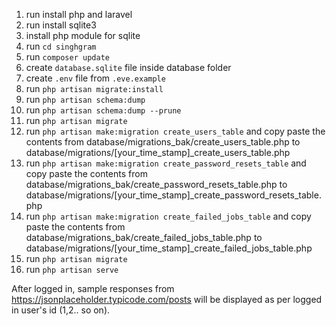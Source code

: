 1. run install php and laravel
3. run install sqlite3
4. install php module for sqlite
5. run ```cd singhgram```
6. run ```composer update```
7. create ```database.sqlite``` file inside database folder
8. create ```.env``` file from ```.eve.example```
9. run ```php artisan migrate:install```
10. run ```php artisan schema:dump```
11. run ```php artisan schema:dump --prune```
12. run ```php artisan migrate```
13. run ```php artisan make:migration create_users_table``` and copy paste the contents from database/migrations_bak/create_users_table.php to database/migrations/[your_time_stamp]_create_users_table.php
14. run ```php artisan make:migration create_password_resets_table``` and copy paste the contents from database/migrations_bak/create_password_resets_table.php to  database/migrations/[your_time_stamp]_create_password_resets_table.php
15. run ```php artisan make:migration create_failed_jobs_table``` and copy paste the contents from database/migrations_bak/create_failed_jobs_table.php to  database/migrations/[your_time_stamp]_create_failed_jobs_table.php
16. run ```php artisan migrate```
17. run ```php artisan serve```


After logged in, sample responses from https://jsonplaceholder.typicode.com/posts will be displayed as per logged in user's id (1,2.. so on).
